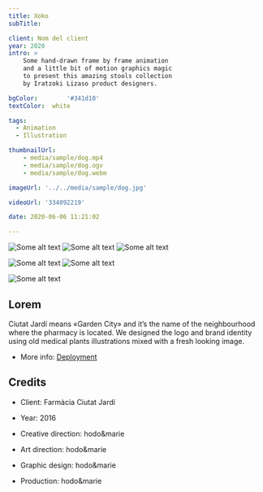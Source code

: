 ```yaml
---
title: Xoko
subTitle: 

client: Nom del client
year: 2020
intro: > 
	Some hand-drawn frame by frame animation
	and a little bit of motion graphics magic
	to present this amazing stools collection
	by Iratzoki Lizaso product designers.

bgColor: 		'#341d10' 
textColor: 	white

tags:
  - Animation
  - Illustration

thumbnailUrl: 
	- media/sample/dog.mp4
	- media/sample/dog.ogv
	- media/sample/dog.webm

imageUrl: '../../media/sample/dog.jpg'

videoUrl: '334092219'

date: 2020-06-06 11:21:02

---
```


<div class="gallery">

![Some alt text](https://dummyimage.com/600/b59895/b59895.jpg "x3")
![Some alt text](https://dummyimage.com/600/b59895/b59895.jpg "x3")
![Some alt text](https://dummyimage.com/600/b59895/b59895.jpg "x3")
</div>


<div class="gallery">

![Some alt text](https://dummyimage.com/800x500/b59895/b59895.jpg "x2")
![Some alt text](https://dummyimage.com/800x500/b59895/b59895.jpg "x2")
</div>

<div class="gallery">

![Some alt text](https://dummyimage.com/1200x400/b59895/b59895.jpg "x1")
</div>

## Lorem

Ciutat Jardí means «Garden City» and it’s the name of the neighbourhood where the pharmacy is located.
We designed the logo and brand identity using old medical plants illustrations mixed with a fresh looking image.

* More info: [Deployment](https://hexo.io/docs/deployment.html)

## Credits

* Client: Farmàcia Ciutat Jardí
* Year: 2016


* Creative direction: hodo&marie
* Art direction: hodo&marie
* Graphic design: hodo&marie
* Production: hodo&marie